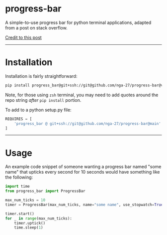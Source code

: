 # progress-bar

A simple-to-use progress bar for python terminal applications, adapted from a post on stack overflow.

[Credit to this post](https://stackoverflow.com/questions/3173320/text-progress-bar-in-terminal-with-block-characters)

---

# Installation

Installation is fairly straightforward:

```sh
pip install progress_bar@git+ssh://git@github.com/nga-27/progress-bar@v0.0.1
```

Note, for those using `zsh` terminal, you may need to add quotes around the repo string _after_ `pip install` portion.

To add to a python setup.py file:

```python
REQUIRES = [
    'progress_bar @ git+ssh://git@github.com/nga-27/progress-bar@main'
]
```

---

# Usage

An example code snippet of someone wanting a progress bar named "some name" that upticks every second for 10 seconds would have something like the following:

```python
import time
from progress_bar import ProgressBar

max_num_ticks = 10
timer = ProgressBar(max_num_ticks, name="some name", use_stopwatch=True)

timer.start()
for _ in range(max_num_ticks):
    timer.uptick()
    time.sleep(1)
```
